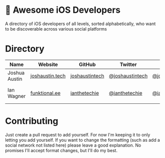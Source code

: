 #  Awesome iOS Developers
A directory of iOS developers of all levels, sorted alphabetically, who want to be discoverable across various social platforms

# Directory
| Name          | Website                                        | GitHub                                              | Twitter                                               | Mastodon                                                           | LinkedIn                                                 | Reddit |
|---------------|------------------------------------------------|-----------------------------------------------------|-------------------------------------------------------|--------------------------------------------------------------------|----------------------------------------------------------|--------|
| Joshua Austin | [joshaustin.tech](https://www.joshaustin.tech) | [joshaustintech](https://github.com/joshaustintech) | [@joshaustintech](https://twitter.com/joshaustintech) | [@josh@joshaustin.xyz](https://joshaustin.xyz/@josh)               | [joshaustintech](https://linkedin.com/in/joshaustintech) | N/A    |
| Ian Wagner    | [funktional.ee](https://funktional.ee/)        | [ianthetechie](https://github.com/ianthetechie)     | [@ianthetechie](https://twitter.com/ianthetechie)     | [@ianthetechie@fosstodon.org](https://fosstodon.org/@ianthetechie) | Contact elsewhere first                                  |        |

# Contributing
Just create a pull request to add yourself. For now I'm keeping it to only letting you add yourself. If you want to change the formatting (such as add a social network not listed here) please leave a good explanation. No promises I'll accept format changes, but I'll do my best.
